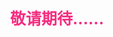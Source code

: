 <div style="color: #f52d80;text-align: center; font-size: 25px;font-weight: bold">
敬请期待......
</div>